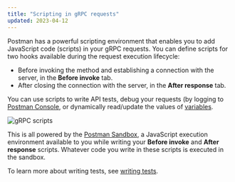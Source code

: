 ```yaml
---
title: "Scripting in gRPC requests"
updated: 2023-04-12
---
```


Postman has a powerful scripting environment that enables you to add JavaScript code (scripts) in your gRPC requests. You can define scripts for two hooks available during the request execution lifecycle:

* Before invoking the method and establishing a connection with the server, in the **Before invoke** tab.
* After closing the connection with the server, in the **After response** tab.

You can use scripts to write API tests, debug your requests (by logging to [Postman Console](/docs/sending-requests/troubleshooting-api-requests/), or dynamically read/update the values of [variables](/docs/sending-requests/variables/).

![gRPC scripts](https://assets.postman.com/postman-docs/v10/grpc-scripts.jpg)

This is all powered by the [Postman Sandbox](/docs/sending-requests/grpc/postman-sandbox-api/), a JavaScript execution environment available to you while writing your **Before invoke** and **After response** scripts. Whatever code you write in these scripts is executed in the sandbox.

To learn more about writing tests, see [writing tests](/docs/writing-scripts/test-scripts/).
